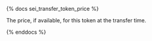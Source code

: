 {% docs sei_transfer_token_price %}

The price, if available, for this token at the transfer time. 

{% enddocs %}